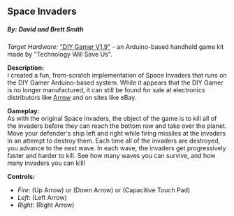 ## Space Invaders

##### By: David and Brett Smith

_Target Hardware:_ ["DIY Gamer V1.9"](https://www.adafruit.com/product/2123) - an Arduino-based handheld game kit made by "Technology Will Save Us".

**Description:**  
I created a fun, from-scratch implementation of Space Invaders that runs on the DIY Gamer Arduino-based system. While it appears that the DIY Gamer is no longer manufactured, it can still be found for sale at electronics distributors like [Arrow](https://www.arrow.com/en/products/2123/adafruit-industries) and on sites like eBay.

**Gameplay:**  
As with the original Space Invaders, the object of the game is to kill all of the invaders before they can reach the bottom row and take over the planet. Move your defender's ship left and right while firing missiles at the invaders in an attempt to destroy them. Each time all of the invaders are destroyed, you advance to the next wave. In each wave, the invaders get progressively faster and harder to kill. See how many waves you can survive, and how many invaders you can kill!

**Controls:**

*   _Fire_: (Up Arrow) or (Down Arrow) or (Capacitive Touch Pad)
*   _Left_: (Left Arrow)
*   _Right_: (Right Arrow)

